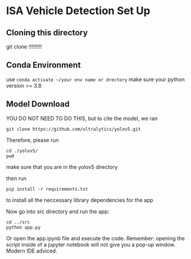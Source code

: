 # ISA Vehicle Detection Set Up

## Cloning this directory

git clone !!!!!!!!!

## Conda Environment
use ```conda activate ~/your env name or drectory```
make sure your python version >= 3.8

## Model Download

YOU DO NOT NEED TO DO THIS, but to cite the model, we ran
```
git clone https://github.com/ultralytics/yolov5.git
```
Therefore, please run 
```
cd ./yolov5/
pwd
```
make sure that you are in the yolov5 directory

then run  
```
pip install -r requirements.txt
```
to install all the neccessary library dependencies for the app

Now go into src directory and run the app:
```
cd ../src
python app.py
```
Or open the app.ipynb file and execute the code. Remember: opening the script inside of a jupyter notebook will not give you a pop-up window. Modern IDE adviced.

